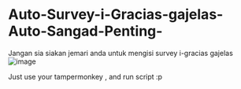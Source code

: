 # Auto-Survey-i-Gracias-gajelas-Auto-Sangad-Penting-
Jangan sia siakan jemari anda untuk mengisi survey i-gracias gajelas
![image](https://user-images.githubusercontent.com/54921947/101718579-1386a100-3ad4-11eb-9e54-7153dabd8a08.png)

Just use your tampermonkey , and run script :p
